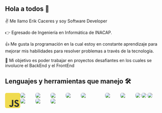 

## Hola a todos 👋

✌️ Me llamo Erik Caceres y soy Software Developer

👉 Egresado de Ingeniería en Informática de INACAP.

👍 Me gusta la programación en la cual estoy en constante aprendizaje para mejorar mis habilidades para resolver problemas a través de la tecnología. 

🎯 Mi objetivo es poder trabajar en proyectos desafiantes en los cuales se involucre el BackEnd y el FrontEnd 

## Lenguajes y herramientas que manejo 🛠️

<!-- JavaScript -->
<img style='border-radius:5px' align="left" width='50px' src="https://raw.githubusercontent.com/github/explore/80688e429a7d4ef2fca1e82350fe8e3517d3494d/topics/javascript/javascript.png">
<!-- React -->
<img style='border-radius:5px' align="left" width='50px' src="https://cdn1.iconfinder.com/data/icons/programing-development-8/24/react_logo-512.png">
<!-- Astro -->
<img style='border-radius:5px' align="left" width='50px' src='https://astro.build/assets/press/astro-icon-light-gradient.png'>
<!-- HTML5 -->
<img style='border-radius:5px' align="left" width='50px' src="https://cdn.iconscout.com/icon/free/png-256/html5-40-1175193.png">
<!-- CSS -->
<img style='border-radius:5px' width='50px' src="https://cdn.iconscout.com/icon/free/png-256/css-131-722685.png">

<!-- Python -->
<img style='border-radius:5px' align="left" width='50px' src="https://cdn3.iconfinder.com/data/icons/logos-and-brands-adobe/512/267_Python-512.png">
<!-- Django -->
<img style='border-radius:5px' align="left" width='80px' src="https://1000marcas.net/wp-content/uploads/2021/06/Django-Logo.png">

<!-- PHP -->
<img style='border-radius:5px' align="left" width='50px' src="https://static-00.iconduck.com/assets.00/php-icon-256x256-oq5bc0bt.png">
<!-- Codeigniter -->
<img style='border-radius:5px' width='50px' src="https://cdn.iconscout.com/icon/free/png-256/codeigniter-3-1175246.png">

<!-- MySQL -->
<img style='border-radius:5px' align="left" width='50px' src="https://encrypted-tbn0.gstatic.com/images?q=tbn:ANd9GcTEPt5i7PVJmLMhT34TvOJkqJkHm6I2NZF-lA&s">
<!-- PostgreSQL -->
<img style='border-radius:5px' align="left" width='50px' src="https://cdn.iconscout.com/icon/free/png-256/postgresql-226047.png">
<!-- SQL Server -->
<img style='border-radius:5px' align="left" width='50px' src="https://cdn-icons-png.freepik.com/512/5968/5968409.png">
<!-- MongoDB -->
<img style='border-radius:5px' width='50px' src="https://cdn.iconscout.com/icon/free/png-256/mongodb-3-1175138.png">

<!-- Visual Studio Code -->
<img style='border-radius:5px' align="left" width='50px' src="https://cdn.iconscout.com/icon/free/png-256/visual-studio-code-1868941-1583105.png">



<!--
**Er1kDev/Er1kDev** is a ✨ _special_ ✨ repository because its `README.md` (this file) appears on your GitHub profile.

Here are some ideas to get you started:

- 🔭 I’m currently working on ...
- 🌱 I’m currently learning ...
- 👯 I’m looking to collaborate on ...
- 🤔 I’m looking for help with ...
- 💬 Ask me about ...
- 📫 How to reach me: ...
- 😄 Pronouns: ...
- ⚡ Fun fact: ...
-->
